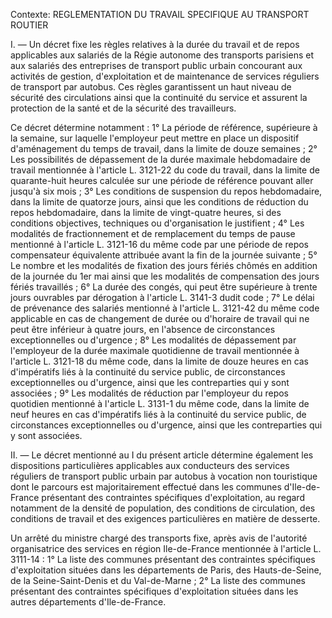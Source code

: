 Contexte: REGLEMENTATION DU TRAVAIL SPECIFIQUE  AU TRANSPORT ROUTIER

I. — Un décret fixe les règles relatives à la durée du travail et de repos applicables aux salariés de la Régie autonome des transports parisiens et aux salariés des entreprises de transport public urbain concourant aux activités de gestion, d'exploitation et de maintenance de services réguliers de transport par autobus. Ces règles garantissent un haut niveau de sécurité des circulations ainsi que la continuité du service et assurent la protection de la santé et de la sécurité des travailleurs.

Ce décret détermine notamment : 1° La période de référence, supérieure à la semaine, sur laquelle l'employeur peut mettre en place un dispositif d'aménagement du temps de travail, dans la limite de douze semaines ; 2° Les possibilités de dépassement de la durée maximale hebdomadaire de travail mentionnée à l'article L. 3121-22 du code du travail, dans la limite de quarante-huit heures calculée sur une période de référence pouvant aller jusqu'à six mois ; 3° Les conditions de suspension du repos hebdomadaire, dans la limite de quatorze jours, ainsi que les conditions de réduction du repos hebdomadaire, dans la limite de vingt-quatre heures, si des conditions objectives, techniques ou d'organisation le justifient ; 4° Les modalités de fractionnement et de remplacement du temps de pause mentionné à l'article L. 3121-16 du même code par une période de repos compensateur équivalente attribuée avant la fin de la journée suivante ; 5° Le nombre et les modalités de fixation des jours fériés chômés en addition de la journée du 1er mai ainsi que les modalités de compensation des jours fériés travaillés ; 6° La durée des congés, qui peut être supérieure à trente jours ouvrables par dérogation à l'article L. 3141-3 dudit code ; 7° Le délai de prévenance des salariés mentionné à l'article L. 3121-42 du même code applicable en cas de changement de durée ou d'horaire de travail qui ne peut être inférieur à quatre jours, en l'absence de circonstances exceptionnelles ou d'urgence ; 8° Les modalités de dépassement par l'employeur de la durée maximale quotidienne de travail mentionnée à l'article L. 3121-18 du même code, dans la limite de douze heures en cas d'impératifs liés à la continuité du service public, de circonstances exceptionnelles ou d'urgence, ainsi que les contreparties qui y sont associées ; 9° Les modalités de réduction par l'employeur du repos quotidien mentionné à l'article L. 3131-1 du même code, dans la limite de neuf heures en cas d'impératifs liés à la continuité du service public, de circonstances exceptionnelles ou d'urgence, ainsi que les contreparties qui y sont associées.

II. — Le décret mentionné au I du présent article détermine également les dispositions particulières applicables aux conducteurs des services réguliers de transport public urbain par autobus à vocation non touristique dont le parcours est majoritairement effectué dans les communes d'Ile-de-France présentant des contraintes spécifiques d'exploitation, au regard notamment de la densité de population, des conditions de circulation, des conditions de travail et des exigences particulières en matière de desserte.

Un arrêté du ministre chargé des transports fixe, après avis de l'autorité organisatrice des services en région Ile-de-France mentionnée à l'article L. 3111-14 : 1° La liste des communes présentant des contraintes spécifiques d'exploitation situées dans les départements de Paris, des Hauts-de-Seine, de la Seine-Saint-Denis et du Val-de-Marne ; 2° La liste des communes présentant des contraintes spécifiques d'exploitation situées dans les autres départements d'Ile-de-France.